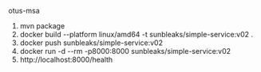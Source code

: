 otus-msa

1) mvn package 
2) docker build --platform linux/amd64 -t sunbleaks/simple-service:v02 .
3) docker push sunbleaks/simple-service:v02
4) docker run -d --rm -p8000:8000 sunbleaks/simple-service:v02
5) http://localhost:8000/health

